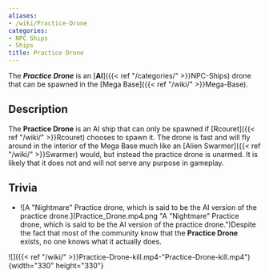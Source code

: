 ```yaml
---
aliases:
- /wiki/Practice-Drone
categories:
- NPC Ships
- Ships
title: Practice Drone
---
```


The **_Practice Drone_** is an [**AI**]({{< ref "/categories/" >}}NPC-Ships) drone that can be spawned in the [Mega Base]({{< ref "/wiki/" >}}Mega-Base). 

## Description

The **Practice Drone** is an AI ship that can only be spawned if [Rcouret]({{< ref "/wiki/" >}}Rcouret) chooses to spawn it. The drone is fast and will fly around in the interior of the Mega Base much like an [Alien Swarmer]({{< ref "/wiki/" >}}Swarmer) would, but instead the practice drone is unarmed. It is likely that it does not and will not serve any purpose in gameplay.

## Trivia

- ![A "Nightmare" Practice drone, which is said to be the AI version
of the practice
drone.](Practice_Drone.mp4.png "A "Nightmare" Practice drone, which is said to be the AI version of the practice drone.")Despite the fact that most of the community know that the **Practice Drone** exists, no one knows what it actually does.

![]({{< ref "/wiki/" >}}Practice-Drone-kill.mp4-"Practice-Drone-kill.mp4"){width="330" height="330"}